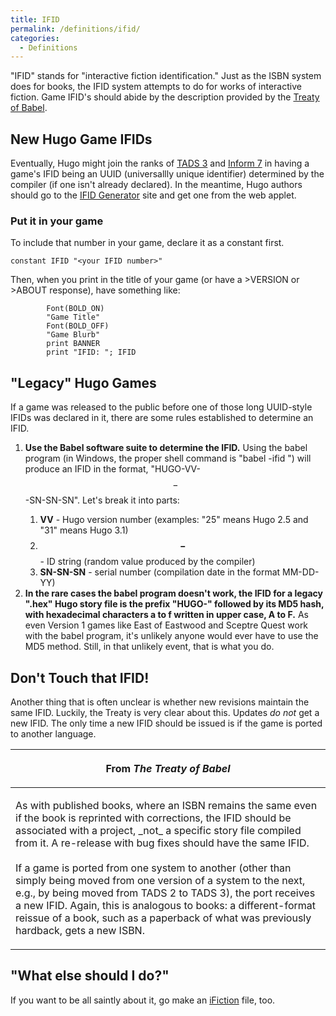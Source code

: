 ```yaml
---
title: IFID
permalink: /definitions/ifid/
categories: 
  - Definitions
---
```


"IFID" stands for "interactive fiction identification." Just as the ISBN
system does for books, the IFID system attempts to do for works of
interactive fiction. Game IFID's should abide by the description
provided by the [Treaty of Babel](http://ifwiki.org/index.php/Treaty_of_Babel).

## New Hugo Game IFIDs

Eventually, Hugo might join the ranks of [TADS 3](http://tads.org) and
[Inform 7](http://inform7.com/) in having a game's IFID being an UUID
(universallly unique identifier) determined by the compiler (if one
isn't already declared). In the meantime, Hugo authors should go to the
[IFID Generator](http://tads.org/ifidgen/ifidgen) site and get one from
the web applet.

### Put it in your game

To include that number in your game, declare it as a constant first.

    constant IFID "<your IFID number>"

Then, when you print in the title of your game (or have a &gt;VERSION or
&gt;ABOUT response), have something like:

            Font(BOLD_ON)
            "Game Title"
            Font(BOLD_OFF)
            "Game Blurb"
            print BANNER
            print "IFID: "; IFID

## "Legacy" Hugo Games

If a game was released to the public before one of those long UUID-style
IFIDs was declared in it, there are some rules established to determine
an IFID.

1.  **Use the Babel software suite to determine the IFID.**
    Using the babel program (in Windows, the proper shell command is
    "babel -ifid <game file>") will produce an IFID in the format,
    "HUGO-VV-$$-$$-SN-SN-SN". Let's break it into parts:
    1.  **VV** - Hugo version number (examples: "25" means Hugo 2.5 and
        "31" means Hugo 3.1)
    2.  **$$-$$** - ID string (random value produced by the compiler)
    3.  **SN-SN-SN** - serial number (compilation date in the format
        MM-DD-YY)
2.  **In the rare cases the babel program doesn't work, the IFID for a
    legacy ".hex" Hugo story file is the prefix "HUGO-" followed by its
    MD5 hash, with hexadecimal characters a to f written in upper case,
    A to F.**
    As even Version 1 games like East of Eastwood and Sceptre Quest work
    with the babel program, it's unlikely anyone would ever have to use
    the MD5 method. Still, in that unlikely event, that is what you do.

## Don't Touch that IFID!

Another thing that is often unclear is whether new revisions maintain
the same IFID. Luckily, the Treaty is very clear about this. Updates *do
not* get a new IFID. The only time a new IFID should be issued is if the
game is ported to another language.

<table>
<thead>
<tr class="header">
<th><p>From <em>The Treaty of Babel</em></p></th>
</tr>
</thead>
<tbody>
<tr class="odd">
<td><p>As with published books, where an ISBN remains the same even if the book is reprinted with corrections, the IFID should be associated with a project, _not_ a specific story file compiled from it. A re-release with bug fixes should have the same IFID.<br />
<br />
If a game is ported from one system to another (other than simply being moved from one version of a system to the next, e.g., by being moved from TADS 2 to TADS 3), the port receives a new IFID. Again, this is analogous to books: a different-format reissue of a book, such as a paperback of what was previously hardback, gets a new ISBN.</p></td>
</tr>
</tbody>
</table>

## "What else should I do?"

If you want to be all saintly about it, go make an
[iFiction](interpreters/ifiction/) file, too.
